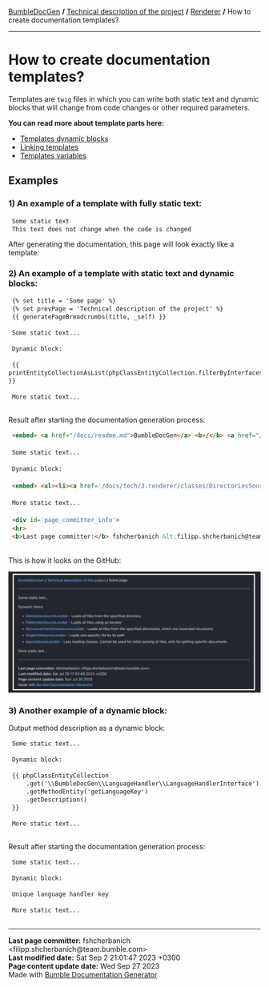<embed> <a href="/docs/README.md">BumbleDocGen</a> <b>/</b> <a href="/docs/tech/readme.md">Technical description of the project</a> <b>/</b> <a href="/docs/tech/3.renderer/readme.md">Renderer</a> <b>/</b> How to create documentation templates?<hr> </embed>

<embed> <h1>How to create documentation templates?</h1> </embed>

Templates are `twig` files in which you can write both static text and dynamic blocks that will change from code changes or other required parameters.

**You can read more about template parts here:**

<embed> <ul><li><div><a href='/docs/tech/3.renderer/templatesDynamicBlocks.md'>Templates dynamic blocks</a></div></li><li><div><a href='/docs/tech/3.renderer/templatesLinking.md'>Linking templates</a></div></li><li><div><a href='/docs/tech/3.renderer/templatesVariables.md'>Templates variables</a></div></li></ul> </embed>

<embed> <h2>Examples</h2> </embed>

<embed> <h3>1) An example of a template with fully static text:</h3> </embed>

```twig
 Some static text
 This text does not change when the code is changed
```


After generating the documentation, this page will look exactly like a template.

<embed> <h3>2) An example of a template with static text and dynamic blocks:</h3> </embed>

```twig
 {% set title = 'Some page' %}
 {% set prevPage = 'Technical description of the project' %}
 {{ generatePageBreadcrumbs(title, _self) }}
 
 Some static text...
 
 Dynamic block:
 
 {{ printEntityCollectionAsList(phpClassEntityCollection.filterByInterfaces(['\\BumbleDocGen\\Core\\Parser\\SourceLocator\\SourceLocatorInterface']).getOnlyInstantiable()) }}
 
 More static text...
 
```


Result after starting the documentation generation process:

```html
 <embed> <a href="/docs/readme.md">BumbleDocGen</a> <b>/</b> <a href="/docs/tech/index.md">Technical description of the project</a> <b>/</b> Some page<hr> </embed>
 
 Some static text...
 
 Dynamic block:
 
 <embed> <ul><li><a href='/docs/tech/3.renderer/classes/DirectoriesSourceLocator.md'>DirectoriesSourceLocator</a> - Loads all files from the specified directory</li><li><a href='/docs/tech/3.renderer/classes/FileIteratorSourceLocator.md'>FileIteratorSourceLocator</a> - Loads all files using an iterator</li><li><a href='/docs/tech/3.renderer/classes/RecursiveDirectoriesSourceLocator.md'>RecursiveDirectoriesSourceLocator</a> - Loads all files from the specified directories, which are traversed recursively</li><li><a href='/docs/tech/3.renderer/classes/SingleFileSourceLocator.md'>SingleFileSourceLocator</a> - Loads one specific file by its path</li><li><a href='/docs/tech/3.renderer/classes/AsyncSourceLocator.md'>AsyncSourceLocator</a> - Lazy loading classes. Cannot be used for initial parsing of files, only for getting specific documents</li></ul> </embed>
 
 More static text...
 
 <div id='page_committer_info'>
 <hr>
 <b>Last page committer:</b> fshcherbanich &lt;filipp.shcherbanich@team.bumble.com&gt;<br><b>Last modified date:</b>   Sat Jul 29 17:43:49 2023 +0300<br><b>Page content update date:</b> Sun Jul 30 2023<br>Made with <a href='/docs/readme.md'>Bumble Documentation Generator</div>
 
```


This is how it looks on the GitHub:

<img src="/docs/assets/doc_example.png?raw=true">


<embed> <h3>3) Another example of a dynamic block:</h3> </embed>

Output method description as a dynamic block:

```twig
 Some static text...
 
 Dynamic block:
 
 {{ phpClassEntityCollection
     .get('\\BumbleDocGen\\LanguageHandler\\LanguageHandlerInterface')
     .getMethodEntity('getLanguageKey')
     .getDescription()
 }}
 
 More static text...
 
```


Result after starting the documentation generation process:



```twig
 Some static text...
 
 Dynamic block:
 
 Unique language handler key
 
 More static text...
 
```


<div id='page_committer_info'>
<hr>
<b>Last page committer:</b> fshcherbanich &lt;filipp.shcherbanich@team.bumble.com&gt;<br><b>Last modified date:</b>   Sat Sep 2 21:01:47 2023 +0300<br><b>Page content update date:</b> Wed Sep 27 2023<br>Made with <a href='https://github.com/bumble-tech/bumble-doc-gen/blob/master/docs/README.md'>Bumble Documentation Generator</a></div>